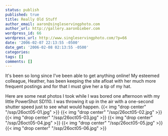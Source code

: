 ```yaml
---
status: publish
published: true
title: Really Old Stuff
author_email: aaron@singleservingphoto.com
author_url: http://gallery.aaronbieber.com
wordpress_id: 66
wordpress_url: http://www.singleservingphoto.com/?p=66
date: '2006-02-07 22:13:55 -0500'
date_gmt: '2006-02-08 02:13:55 -0500'
categories:
tags: []
comments: []
---
```

It's been so long since I've been able to get anything online! My
esteemed colleague, Heather, has been keeping the site afloat with her
much more frequent postings and for that I must give her a tip of my
hat.

Here are some neat photos I took while I was bored one afternoon with my
little PowerShot SD110. I was throwing it up in the air with a
one-second shutter speed just to see what would happen.
 {{< img "drop center" "/ssp/26oct05-01.jpg" >}}
 {{< img "drop center" "/ssp/26oct05-02.jpg" >}}
 {{< img "drop center" "/ssp/26oct05-03.jpg" >}}
 {{< img "drop center" "/ssp/26oct05-04.jpg" >}}
 {{< img "drop center" "/ssp/26oct05-05.jpg" >}}
 {{< img "drop center" "/ssp/26oct05-06.jpg" >}}

